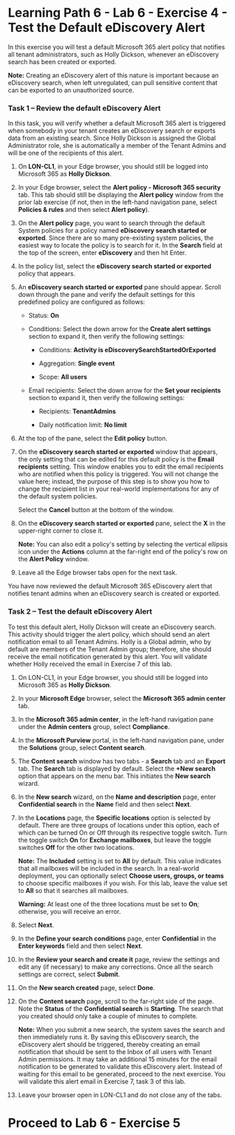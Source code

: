 # Learning Path 6 - Lab 6 - Exercise 4 - Test the Default eDiscovery Alert

In this exercise you will test a default Microsoft 365 alert policy that notifies all tenant administrators, such as Holly Dickson, whenever an eDiscovery search has been created or exported.

**Note:** Creating an eDiscovery alert of this nature is important because an eDiscovery search, when left unregulated, can pull sensitive content that can be exported to an unauthorized source.

### Task 1 – Review the default eDiscovery Alert

In this task, you will verify whether a default Microsoft 365 alert is triggered when somebody in your tenant creates an eDiscovery search or exports data from an existing search. Since Holly Dickson is assigned the Global Administrator role, she is automatically a member of the Tenant Admins and will be one of the recipients of this alert. 

1. On **LON-CL1**, in your Edge browser, you should still be logged into Microsoft 365 as **Holly Dickson**. 

2. In your Edge browser, select the **Alert policy - Microsoft 365 security** tab. This tab should still be displaying the **Alert policy** window from the prior lab exercise (if not, then in the left-hand navigation pane, select **Policies & rules** and then select **Alert policy**).

3. On the **Alert policy** page, you want to search through the default System policies for a policy named **eDiscovery search started or exported**. Since there are so many pre-existing system policies, the easiest way to locate the policy is to search for it. In the **Search** field at the top of the screen, enter **eDiscovery** and then hit Enter. 

4. In the policy list, select the **eDiscovery search started or exported** policy that appears. 

5. An **eDiscovery search started or exported** pane should appear. Scroll down through the pane and verify the default settings for this predefined policy are configured as follows:

	- Status: **On**
	
	- Conditions: Select the down arrow for the **Create alert settings** section to expand it, then verify the following settings:  <br/>

		- Conditions: **Activity is eDiscoverySearchStartedOrExported**

		- Aggregation: **Single event**

		- Scope: **All users**

	- Email recipients: Select the down arrow for the **Set your recipients** section to expand it, then verify the following settings:  <br/>

		- Recipients: **TenantAdmins**

		- Daily notification limit: **No limit**

6. At the top of the pane, select the **Edit policy** button.

7. On the **eDiscovery search started or exported** window that appears, the only setting that can be edited for this default policy is the **Email recipients** setting. This window enables you to edit the email recipients who are notified when this policy is triggered. You will not change the value here; instead, the purpose of this step is to show you how to change the recipient list in your real-world implementations for any of the default system policies.  <br/>

	 Select the **Cancel** button at the bottom of the window.

8. On the **eDiscovery search started or exported** pane, select the **X** in the upper-right corner to close it. <br/>

	**Note:** You can also edit a policy's setting by selecting the vertical ellipsis icon under the **Actions** column at the far-right end of the policy's row on the **Alert Policy** window. 

9. Leave all the Edge browser tabs open for the next task.

You have now reviewed the default Microsoft 365 eDiscovery alert that notifies tenant admins when an eDiscovery search is created or exported.

### Task 2 – Test the default eDiscovery Alert

To test this default alert, Holly Dickson will create an eDiscovery search. This activity should trigger the alert policy, which should send an alert notification email to all Tenant Admins. Holly is a Global admin, who by default are members of the Tenant Admin group; therefore, she should receive the email notification generated by this alert. You will validate whether Holly received the email in Exercise 7 of this lab.

1. On LON-CL1, in your Edge browser, you should still be logged into Microsoft 365 as **Holly Dickson**. 

2. In your **Microsoft Edge** browser, select the **Microsoft 365 admin center** tab. 

3. In the **Microsoft 365 admin center**, in the left-hand navigation pane under the **Admin centers** group, select **Compliance**.

4. In the **Microsoft Purview** portal, in the left-hand navigation pane, under the **Solutions** group, select **Content search**.

5. The **Content search** window has two tabs - a **Search** tab and an **Export** tab. The **Search** tab is displayed by default. Select the **+New search** option that appears on the menu bar. This initiates the **New search** wizard.

6. In the **New search** wizard, on the **Name and description** page, enter **Confidential search** in the **Name** field and then select **Next**.

7. In the **Locations** page, the **Specific locations** option is selected by default. There are three groups of locations under this option, each of which can be turned On or Off through its respective toggle switch. Turn the toggle switch **On** for **Exchange mailboxes**, but leave the toggle switches **Off** for the other two locations. 

	**Note:** The **Included** setting is set to **All** by default. This value indicates that all mailboxes will be included in the search. In a real-world deployment, you can optionally select **Choose users, groups, or teams** to choose specific mailboxes if you wish. For this lab, leave the value set to **All** so that it searches all mailboxes.

	**Warning:** At least one of the three locations must be set to **On**; otherwise, you will receive an error.  

8. Select **Next**. <br/>

9. In the **Define your search conditions** page, enter **Confidential** in the **Enter keywords** field and then select **Next**.

10. In the **Review your search and create it** page, review the settings and edit any (if necessary) to make any corrections. Once all the search settings are correct, select **Submit**. 

11. On the **New search created** page, select **Done**.

12. On the **Content search** page, scroll to the far-right side of the page. Note the **Status** of the **Confidential search** is **Starting**. The search that you created should only take a couple of minutes to complete.

	**Note:** When you submit a new search, the system saves the search and then immediately runs it. By saving this eDiscovery search, the eDiscovery alert should be triggered, thereby creating an email notification that should be sent to the Inbox of all users with Tenant Admin permissions. It may take an additional 15 minutes for the email notification to be generated to validate this eDiscovery alert. Instead of waiting for this email to be generated, proceed to the next exercise. You will validate this alert email in Exercise 7, task 3 of this lab.
	
13.  Leave your browser open in LON-CL1 and do not close any of the tabs.
    
# Proceed to Lab 6 - Exercise 5
